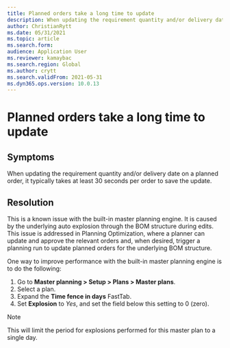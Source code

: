 ```yaml
---
title: Planned orders take a long time to update
description: When updating the requirement quantity and/or delivery date on a planned order, it typically takes at least 30 seconds per order to save the update
author: ChristianRytt
ms.date: 05/31/2021
ms.topic: article
ms.search.form: 
audience: Application User
ms.reviewer: kamaybac
ms.search.region: Global
ms.author: crytt
ms.search.validFrom: 2021-05-31
ms.dyn365.ops.version: 10.0.13
---
```


# Planned orders take a long time to update

## Symptoms

When updating the requirement quantity and/or delivery date on a planned order, it typically takes at least 30 seconds per order to save the update.

## Resolution

This is a known issue with the built-in master planning engine. It is caused by the underlying auto explosion through the BOM structure during edits. This issue is addressed in Planning Optimization, where a planner can update and approve the relevant orders and, when desired, trigger a planning run to update planned orders for the underlying BOM structure.

One way to improve performance with the built-in master planning engine is to do the following:

1. Go to **Master planning \> Setup \> Plans \> Master plans**.
1. Select a plan.
1. Expand the **Time fence in days** FastTab.
1. Set **Explosion** to *Yes*, and set the field below this setting to 0 (zero).

> [!NOTE]
> This will limit the period for explosions performed for this master plan to a single day.
